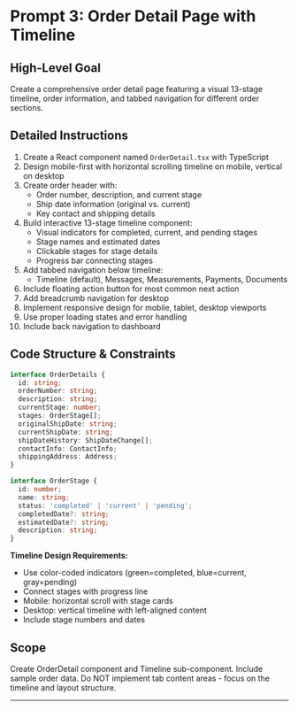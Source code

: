 # Prompt 3: Order Detail Page with Timeline

## High-Level Goal
Create a comprehensive order detail page featuring a visual 13-stage timeline, order information, and tabbed navigation for different order sections.

## Detailed Instructions
1. Create a React component named `OrderDetail.tsx` with TypeScript
2. Design mobile-first with horizontal scrolling timeline on mobile, vertical on desktop
3. Create order header with:
   - Order number, description, and current stage
   - Ship date information (original vs. current)
   - Key contact and shipping details
4. Build interactive 13-stage timeline component:
   - Visual indicators for completed, current, and pending stages
   - Stage names and estimated dates
   - Clickable stages for stage details
   - Progress bar connecting stages
5. Add tabbed navigation below timeline:
   - Timeline (default), Messages, Measurements, Payments, Documents
6. Include floating action button for most common next action
7. Add breadcrumb navigation for desktop
8. Implement responsive design for mobile, tablet, desktop viewports
9. Use proper loading states and error handling
10. Include back navigation to dashboard

## Code Structure & Constraints
```typescript
interface OrderDetails {
  id: string;
  orderNumber: string;
  description: string;
  currentStage: number;
  stages: OrderStage[];
  originalShipDate: string;
  currentShipDate: string;
  shipDateHistory: ShipDateChange[];
  contactInfo: ContactInfo;
  shippingAddress: Address;
}

interface OrderStage {
  id: number;
  name: string;
  status: 'completed' | 'current' | 'pending';
  completedDate?: string;
  estimatedDate?: string;
  description: string;
}
```

**Timeline Design Requirements:**
- Use color-coded indicators (green=completed, blue=current, gray=pending)
- Connect stages with progress line
- Mobile: horizontal scroll with stage cards
- Desktop: vertical timeline with left-aligned content
- Include stage numbers and dates

## Scope
Create OrderDetail component and Timeline sub-component. Include sample order data. Do NOT implement tab content areas - focus on the timeline and layout structure.

---
